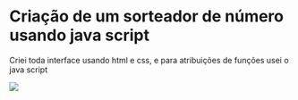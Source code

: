 <h1>Criação de um sorteador de número usando java script</h1>
<p>Criei toda interface usando html e css, e para atribuições de funções usei o java script</p>
  
<img src="https://i.gifer.com/XOsX.gif"/>

